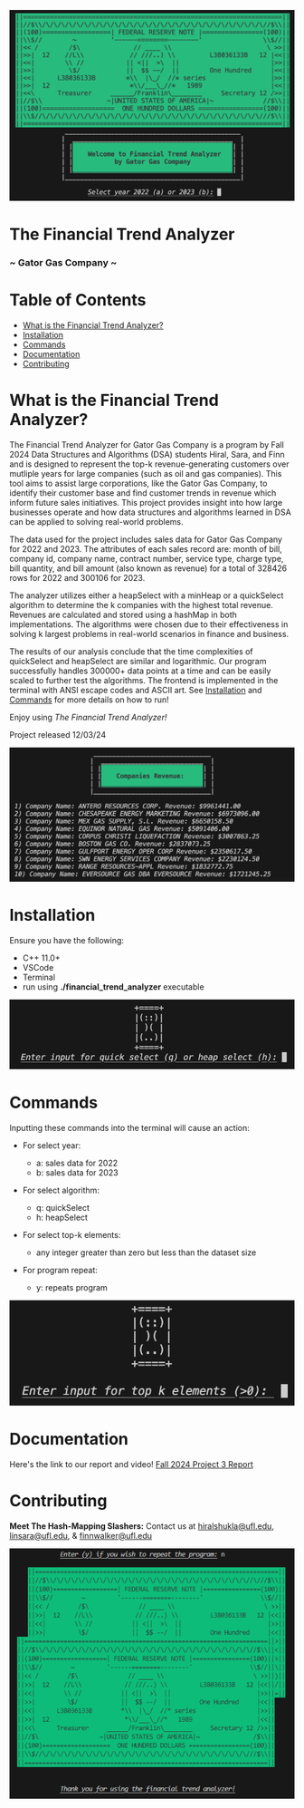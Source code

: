 ![start_screen](pictures/start_screen.png)

# The Financial Trend Analyzer
### ~ Gator Gas Company ~

# Table of Contents 
- [What is the Financial Trend Analyzer?](#what-is-the-financial-trend-analyzer)
- [Installation](#installation)
- [Commands](#commands)
- [Documentation](#documentation)
- [Contributing](#contributing)

# What is the Financial Trend Analyzer?

The Financial Trend Analyzer for Gator Gas Company is a program by 
Fall 2024 Data Structures and Algorithms (DSA) students Hiral, Sara, and Finn and 
is designed to represent the top-k revenue-generating customers over mutliple
years for large companies (such as oil and gas companies). This tool aims to 
assist large corporations, like the Gator Gas Company, to identify their customer
base and find customer trends in revenue which inform future sales initiatives. 
This project provides insight into how large businesses operate and how data 
structures and algorithms learned in DSA can be applied to solving real-world problems.

The data used for the project includes sales data for Gator Gas Company for 2022
and 2023. The attributes of each sales record are: month of bill, company id, 
company name, contract number, service type, charge type, bill quantity, and bill
amount (also known as revenue) for a total of 328426 rows for 2022 and 300106 for 2023.

The analyzer utilizes either a heapSelect with a minHeap or a quickSelect algorithm
to determine the k companies with the highest total revenue. Revenues are calculated
and stored using a hashMap in both implementations. The algorithms were chosen due to 
their effectiveness in solving k largest problems in real-world scenarios in finance
and business.

The results of our analysis conclude that the time complexities of quickSelect and
heapSelect are similar and logarithmic. Our program successfully handles 300000+
data points at a time and can be easily scaled to further test the algorithms. The 
frontend is implemented in the terminal with ANSI escape codes and ASCII art. See
[Installation](#installation) and [Commands](#commands) for more details on how to run!

Enjoy using *The Financial Trend Analyzer!*

Project released 12/03/24

![revenue](pictures/revenue.png)


# Installation
Ensure you have the following: 
- C++ 11.0+
- VSCode
- Terminal
- run using **./financial_trend_analyzer** executable

![selection1](pictures/selection1.png)
# Commands

Inputting these commands into the terminal will cause an action: 

- For select year:
  * a: sales data for 2022
  * b: sales data for 2023

- For select algorithm:
  * q: quickSelect
  * h: heapSelect

- For select top-k elements:
  * any integer greater than zero but less than the dataset size
  
- For program repeat:
   * y: repeats program
     
 ![selection2](pictures/selection2.png)

# Documentation
Here's the link to our report and video!
[Fall 2024 Project 3 Report](https://docs.google.com/document/d/1Wu2G8IoYMrX9syrV3eqdl_uzYqSufovieuocgwJmX2s/edit?usp=sharing)

# Contributing
**Meet The Hash-Mapping Slashers:**
Contact us at
hiralshukla@ufl.edu,
linsara@ufl.edu,
& finnwalker@ufl.edu


![end_screen](pictures/end_screen.png)


